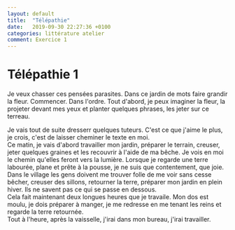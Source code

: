 ```yaml
---
layout: default
title:  "Télépathie"
date:   2019-09-30 22:27:36 +0100
categories: littérature atelier
comment: Exercice 1
---
```

# Télépathie 1

Je veux chasser ces pensées parasites. Dans ce jardin de mots faire grandir la fleur. Commencer. Dans l'ordre. Tout d'abord, je peux imaginer la fleur, la projeter devant mes yeux et planter quelques phrases, les jeter sur ce terreau.  

Je vais tout de suite dresserr quelques tuteurs. C'est ce que j'aime le plus, je crois, c'est de laisser cheminer le texte en moi.  
Ce matin, je vais d'abord travailler mon jardin, préparer le terrain, creuser, jeter quelques graines et les recouvrir à l'aide de ma bêche. Je vois en moi le chemin qu'elles feront vers la lumière. Lorsque je regarde une terre labourée, plane et prête à la pousse, je ne suis que contentement, que joie. Dans le village les gens doivent me trouver folle de me voir sans cesse bêcher, creuser des sillons, retourner la terre, préparer mon jardin en plein hiver. Ils ne savent pas ce qui se passe en dessous.  
Cela fait maintenant deux longues heures que je travaile. Mon dos est moulu, je dois préparer à manger, je me redresse en me tenant les reins et regarde la terre retournée.  
Tout à l'heure, après la vaisselle, j'irai dans mon bureau, j'irai travailler.
